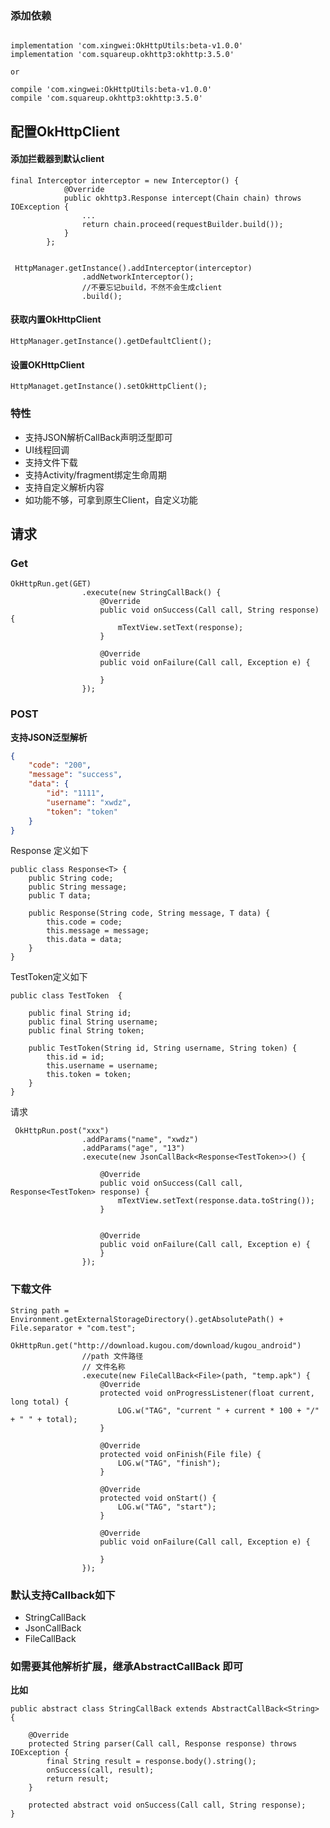 ### 添加依赖

```

implementation 'com.xingwei:OkHttpUtils:beta-v1.0.0'
implementation 'com.squareup.okhttp3:okhttp:3.5.0'

or

compile 'com.xingwei:OkHttpUtils:beta-v1.0.0'
compile 'com.squareup.okhttp3:okhttp:3.5.0'

```


## 配置OkHttpClient

#### 添加拦截器到默认client


	final Interceptor interceptor = new Interceptor() {
	            @Override
	            public okhttp3.Response intercept(Chain chain) throws IOException {
	                ...
	                return chain.proceed(requestBuilder.build());
	            }
	        };
	
	
	 HttpManager.getInstance().addInterceptor(interceptor)
	                .addNetworkInterceptor();
	                //不要忘记build，不然不会生成client
	                .build();


#### 获取内置OkHttpClient


	HttpManager.getInstance().getDefaultClient();



#### 设置OKHttpClient


	HttpManaget.getInstance().setOkHttpClient();


### 特性

- 支持JSON解析CallBack声明泛型即可
- UI线程回调
- 支持文件下载
- 支持Activity/fragment绑定生命周期
- 支持自定义解析内容
- 如功能不够，可拿到原生Client，自定义功能

## 请求

### Get


	OkHttpRun.get(GET)
	                .execute(new StringCallBack() {
	                    @Override
	                    public void onSuccess(Call call, String response) {
	                        mTextView.setText(response);
	                    }
	
	                    @Override
	                    public void onFailure(Call call, Exception e) {
	
	                    }
	                });



### POST

**支持JSON泛型解析**


```json
{
	"code": "200",
	"message": "success",
	"data": {
		"id": "1111",
		"username": "xwdz",
		"token": "token"
	}
}
```

Response 定义如下

	public class Response<T> {
	    public String code;
	    public String message;
	    public T data;
	
	    public Response(String code, String message, T data) {
	        this.code = code;
	        this.message = message;
	        this.data = data;
	    }
	}


TestToken定义如下

	public class TestToken  {
	
	    public final String id;
	    public final String username;
	    public final String token;
	
	    public TestToken(String id, String username, String token) {
	        this.id = id;
	        this.username = username;
	        this.token = token;
	    }
	}



请求
	
	 OkHttpRun.post("xxx")
	                .addParams("name", "xwdz")
	                .addParams("age", "13")
	                .execute(new JsonCallBack<Response<TestToken>>() {
	
	                    @Override
	                    public void onSuccess(Call call, Response<TestToken> response) {
	                        mTextView.setText(response.data.toString());
	                    }
	
	
	                    @Override
	                    public void onFailure(Call call, Exception e) {
	                    }
	                });




### 下载文件

	
	String path = Environment.getExternalStorageDirectory().getAbsolutePath() + File.separator + "com.test";
	        OkHttpRun.get("http://download.kugou.com/download/kugou_android")
	                //path 文件路径
	                // 文件名称
	                .execute(new FileCallBack<File>(path, "temp.apk") {
	                    @Override
	                    protected void onProgressListener(float current, long total) {
	                        LOG.w("TAG", "current " + current * 100 + "/" + " " + total);
	                    }
	
	                    @Override
	                    protected void onFinish(File file) {
	                        LOG.w("TAG", "finish");
	                    }
	
	                    @Override
	                    protected void onStart() {
	                        LOG.w("TAG", "start");
	                    }
	
	                    @Override
	                    public void onFailure(Call call, Exception e) {
	
	                    }
	                });




### 默认支持Callback如下

- StringCallBack
- JsonCallBack
- FileCallBack

### 如需要其他解析扩展，继承AbstractCallBack 即可

**比如**


	public abstract class StringCallBack extends AbstractCallBack<String> {
	
	    @Override
	    protected String parser(Call call, Response response) throws IOException {
	        final String result = response.body().string();
	        onSuccess(call, result);
	        return result;
	    }
	
	    protected abstract void onSuccess(Call call, String response);
	}











